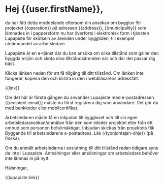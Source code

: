# Hej {{user.firstName}},

du har f&aring;tt detta meddelande eftersom din ans&ouml;kan om bygglov f&ouml;r projektet {{operation}} p&aring; adressen {{address}}, {{municipality}} som l&auml;mnades in i pappersform nu har &ouml;verf&ouml;rts i elektronisk form i tj&auml;nsten Lupapiste f&ouml;r sk&ouml;tseln av &auml;renden under byggtiden, till exempel utn&auml;mnandet av arbetsledare.

Lupapiste &auml;r en e-tj&auml;nst d&auml;r du kan ans&ouml;ka om olika tillst&aring;nd som g&auml;ller den byggda milj&ouml;n och sk&ouml;ta dina tillst&aring;nds&auml;renden n&auml;r och d&auml;r det passar dig b&auml;st.

Klicka l&auml;nken nedan f&ouml;r att f&aring; tillg&aring;ng till ditt tillst&aring;nd. Om l&auml;nken inte fungerar, kopiera den och klistra in den i webbl&auml;sarens adressf&auml;lt. 

{{link}}

Om det h&auml;r &auml;r f&ouml;rsta g&aring;ngen du anv&auml;nder Lupapiste med e-postadressen {{recipient-email}} m&aring;ste du f&ouml;rst registrera dig som anv&auml;ndare. Det g&ouml;r du med bankkoder eller mobilcertifikat.

Arbetsledaren m&aring;ste f&aring; en inbjudan till bygglovet och till sin egen arbetsledarans&ouml;kan/anm&auml;lan fr&aring;n den som inleder projektet eller fr&aring;n ett ombud som personen befullm&auml;ktigat. Inbjudan skickas fr&aring;n projektets flik Byggande till arbetsledarens e-postadress. L&auml;s {{tyonjohtajan-ohje}} (på finska).

Om du anm&auml;lt arbetsledarna i anslutning till ditt tillst&aring;nd redan tidigare syns de inte i Lupapiste.  Anm&auml;lningar eller ans&ouml;kningar om arbetsledare beh&ouml;ver inte l&auml;mnas in p&aring; nytt.

H&auml;lsningar,

{{lupapiste.link}}